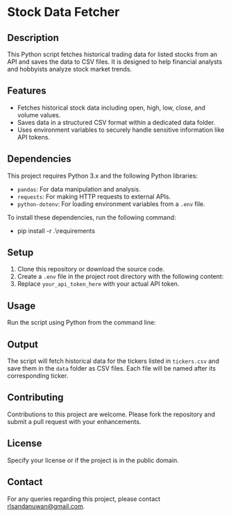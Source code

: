 # Stock Data Fetcher

## Description
This Python script fetches historical trading data for listed stocks from an API and saves the data to CSV files. It is designed to help financial analysts and hobbyists analyze stock market trends.

## Features
- Fetches historical stock data including open, high, low, close, and volume values.
- Saves data in a structured CSV format within a dedicated data folder.
- Uses environment variables to securely handle sensitive information like API tokens.

## Dependencies
This project requires Python 3.x and the following Python libraries:
- `pandas`: For data manipulation and analysis.
- `requests`: For making HTTP requests to external APIs.
- `python-dotenv`: For loading environment variables from a `.env` file.

To install these dependencies, run the following command:
- pip install -r .\requirements

## Setup
1. Clone this repository or download the source code.
2. Create a `.env` file in the project root directory with the following content:
3. Replace `your_api_token_here` with your actual API token.

## Usage
Run the script using Python from the command line:

## Output
The script will fetch historical data for the tickers listed in `tickers.csv` and save them in the `data` folder as CSV files. Each file will be named after its corresponding ticker.

## Contributing
Contributions to this project are welcome. Please fork the repository and submit a pull request with your enhancements.

## License
Specify your license or if the project is in the public domain.

## Contact
For any queries regarding this project, please contact [rlsandanuwan@gmail.com](mailto:rlsandanuwan@gmail.com).
